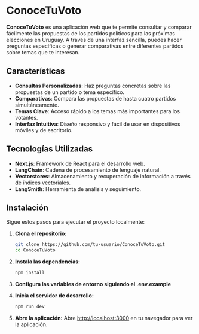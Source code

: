 # ConoceTuVoto

**ConoceTuVoto** es una aplicación web que te permite consultar y comparar fácilmente las propuestas de los partidos políticos para las próximas elecciones en Uruguay. A través de una interfaz sencilla, puedes hacer preguntas específicas o generar comparativas entre diferentes partidos sobre temas que te interesan.

## Características

- **Consultas Personalizadas**: Haz preguntas concretas sobre las propuestas de un partido o tema específico.
- **Comparativas**: Compara las propuestas de hasta cuatro partidos simultáneamente.
- **Temas Clave**: Acceso rápido a los temas más importantes para los votantes.
- **Interfaz Intuitiva**: Diseño responsivo y fácil de usar en dispositivos móviles y de escritorio.

## Tecnologías Utilizadas

- **Next.js**: Framework de React para el desarrollo web.
- **LangChain**: Cadena de procesamiento de lenguaje natural.
- **Vectorstores**: Almacenamiento y recuperación de información a través de índices vectoriales.
- **LangSmith**: Herramienta de análisis y seguimiento.

## Instalación

Sigue estos pasos para ejecutar el proyecto localmente:

1. **Clona el repositorio:**

   ```bash
   git clone https://github.com/tu-usuario/ConoceTuVoto.git
   cd ConoceTuVoto
    ```
2. **Instala las dependencias:**

   ```bash
   npm install
   ``` 
3. **Configura las variables de entorno siguiendo el .env.example**
4. **Inicia el servidor de desarrollo:**

   ```bash
   npm run dev
   ```

5. **Abre la aplicación:**
   Abre [http://localhost:3000](http://localhost:3000) en tu navegador para ver la aplicación.